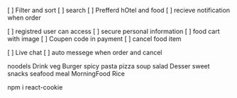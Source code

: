 <!-- Objective -->
[ ] Filter and sort
[ ] search
[ ] Prefferd hOtel and food
[ ] recieve notification when order

<!-- Features -->
[ ] registred user can access
[ ] secure personal information
[ ] food cart with image
[ ] Coupen code in payment
[ ] cancel food item

<!-- Future -->
[ ] Live chat
[ ] auto messege when order and cancel

noodels     Drink    veg     Burger     spicy   pasta  pizza    soup    salad   Desser   sweet  snacks seafood  meal MorningFood Rice
<!-- delete -->
npm i react-cookie